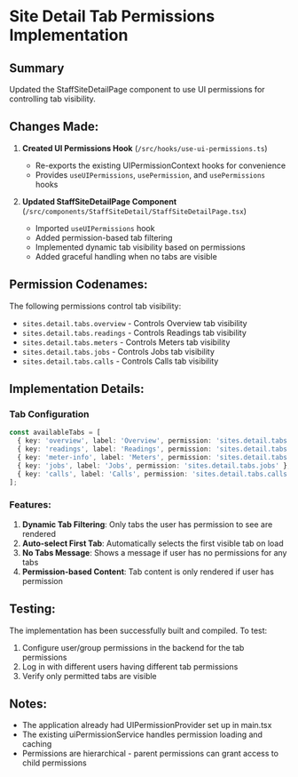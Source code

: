 # Site Detail Tab Permissions Implementation

## Summary
Updated the StaffSiteDetailPage component to use UI permissions for controlling tab visibility.

## Changes Made:

1. **Created UI Permissions Hook** (`/src/hooks/use-ui-permissions.ts`)
   - Re-exports the existing UIPermissionContext hooks for convenience
   - Provides `useUIPermissions`, `usePermission`, and `usePermissions` hooks

2. **Updated StaffSiteDetailPage Component** (`/src/components/StaffSiteDetail/StaffSiteDetailPage.tsx`)
   - Imported `useUIPermissions` hook
   - Added permission-based tab filtering
   - Implemented dynamic tab visibility based on permissions
   - Added graceful handling when no tabs are visible

## Permission Codenames:
The following permissions control tab visibility:
- `sites.detail.tabs.overview` - Controls Overview tab visibility
- `sites.detail.tabs.readings` - Controls Readings tab visibility  
- `sites.detail.tabs.meters` - Controls Meters tab visibility
- `sites.detail.tabs.jobs` - Controls Jobs tab visibility
- `sites.detail.tabs.calls` - Controls Calls tab visibility

## Implementation Details:

### Tab Configuration
```typescript
const availableTabs = [
  { key: 'overview', label: 'Overview', permission: 'sites.detail.tabs.overview' },
  { key: 'readings', label: 'Readings', permission: 'sites.detail.tabs.readings' },
  { key: 'meter-info', label: 'Meters', permission: 'sites.detail.tabs.meters' },
  { key: 'jobs', label: 'Jobs', permission: 'sites.detail.tabs.jobs' },
  { key: 'calls', label: 'Calls', permission: 'sites.detail.tabs.calls' },
];
```

### Features:
1. **Dynamic Tab Filtering**: Only tabs the user has permission to see are rendered
2. **Auto-select First Tab**: Automatically selects the first visible tab on load
3. **No Tabs Message**: Shows a message if user has no permissions for any tabs
4. **Permission-based Content**: Tab content is only rendered if user has permission

## Testing:
The implementation has been successfully built and compiled. To test:
1. Configure user/group permissions in the backend for the tab permissions
2. Log in with different users having different tab permissions
3. Verify only permitted tabs are visible

## Notes:
- The application already had UIPermissionProvider set up in main.tsx
- The existing uiPermissionService handles permission loading and caching
- Permissions are hierarchical - parent permissions can grant access to child permissions